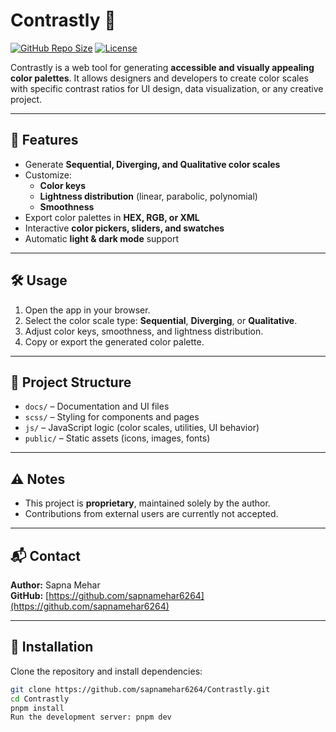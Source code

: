 # Contrastly 🎨

[![GitHub Repo Size](https://img.shields.io/github/repo-size/sapnamehar6264/Contrastly)](https://github.com/sapnamehar6264/Contrastly)
[![License](https://img.shields.io/badge/License-Proprietary-blue)](https://github.com/sapnamehar6264/Contrastly)

Contrastly is a web tool for generating **accessible and visually appealing color palettes**. It allows designers and developers to create color scales with specific contrast ratios for UI design, data visualization, or any creative project.

---

## 🌟 Features

- Generate **Sequential, Diverging, and Qualitative color scales**
- Customize:
  - **Color keys**
  - **Lightness distribution** (linear, parabolic, polynomial)
  - **Smoothness**
- Export color palettes in **HEX, RGB, or XML**
- Interactive **color pickers, sliders, and swatches**
- Automatic **light & dark mode** support

---

## 🛠 Usage

1. Open the app in your browser.
2. Select the color scale type: **Sequential**, **Diverging**, or **Qualitative**.
3. Adjust color keys, smoothness, and lightness distribution.
4. Copy or export the generated color palette.

---

## 📁 Project Structure

- `docs/` – Documentation and UI files  
- `scss/` – Styling for components and pages  
- `js/` – JavaScript logic (color scales, utilities, UI behavior)  
- `public/` – Static assets (icons, images, fonts)  

---

## ⚠️ Notes

- This project is **proprietary**, maintained solely by the author.  
- Contributions from external users are currently not accepted.

---

## 📬 Contact

**Author:** Sapna Mehar  
**GitHub:** [https://github.com/sapnamehar6264](https://github.com/sapnamehar6264)  

---

## 🚀 Installation

Clone the repository and install dependencies:

```bash
git clone https://github.com/sapnamehar6264/Contrastly.git
cd Contrastly
pnpm install
Run the development server: pnpm dev
